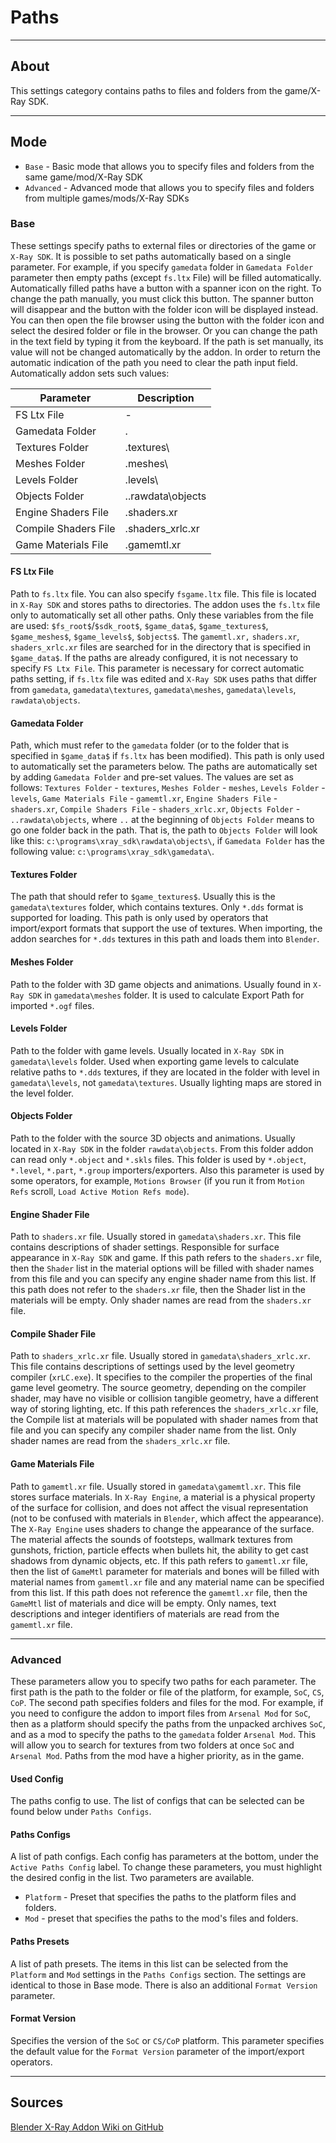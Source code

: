 # Paths

___

## About

This settings category contains paths to files and folders from the game/X-Ray SDK.

___

## Mode

- `Base` - Basic mode that allows you to specify files and folders from the same game/mod/X-Ray SDK
- `Advanced` - Advanced mode that allows you to specify files and folders from multiple games/mods/X-Ray SDKs

### Base

These settings specify paths to external files or directories of the game or  `X-Ray SDK`. It is possible to set paths automatically based on a single parameter. For example, if you specify  `gamedata` folder in `Gamedata Folder` parameter then empty paths (except `fs.ltx` File) will be filled automatically. Automatically filled paths have a button with a spanner icon on the right. To change the path manually, you must click this button. The spanner button will disappear and the button with the folder icon will be displayed instead. You can then open the file browser using the button with the folder icon and select the desired folder or file in the browser. Or you can change the path in the text field by typing it from the keyboard. If the path is set manually, its value will not be changed automatically by the addon. In order to return the automatic indication of the path you need to clear the path input field. Automatically addon sets such values:

| Parameter | Description |
|---|---|
| FS Ltx File | - |
| Gamedata Folder | . |
| Textures Folder | .textures\ |
| Meshes Folder | .meshes\ |
| Levels Folder | .levels\ |
| Objects Folder | ..rawdata\objects |
| Engine Shaders File | .shaders.xr |
| Compile Shaders File | .shaders_xrlc.xr |
| Game Materials File | .gamemtl.xr |

#### FS Ltx File

Path to `fs.ltx` file. You can also specify `fsgame.ltx` file. This file is located in `X-Ray SDK` and stores paths to directories. The addon uses the `fs.ltx` file only to automatically set all other paths. Only these variables from the file are used: `$fs_root$`/`$sdk_root$`, `$game_data$`, `$game_textures$`, `$game_meshes$`, `$game_levels$`, `$objects$`. The `gamemtl.xr,` `shaders.xr`, `shaders_xrlc.xr` files are searched for in the directory that is specified in `$game_data$`. If the paths are already configured, it is not necessary to specify `FS Ltx File`. This parameter is necessary for correct automatic paths setting, if `fs.ltx` file was edited and `X-Ray SDK` uses paths that differ from `gamedata`, `gamedata\textures`, `gamedata\meshes`, `gamedata\levels`, `rawdata\objects`.

#### Gamedata Folder

Path, which must refer to the `gamedata` folder (or to the folder that is specified in `$game_data$` if `fs.ltx` has been modified). This path is only used to automatically set the parameters below. The paths are automatically set by adding `Gamedata Folder` and pre-set values. The values are set as follows: `Textures Folder` - `textures`, `Meshes Folder` - `meshes`, `Levels Folder` - `levels`, `Game Materials File` - `gamemtl.xr`, `Engine Shaders File` - `shaders.xr`, `Compile Shaders File` - `shaders_xrlc.xr`, `Objects Folder` - `..rawdata\objects`, where `..` at the beginning of `Objects Folder` means to go one folder back in the path. That is, the path to `Objects Folder` will look like this: `c:\programs\xray_sdk\rawdata\objects\`, if `Gamedata Folder` has the following value: `c:\programs\xray_sdk\gamedata\`.

#### Textures Folder

The path that should refer to `$game_textures$`. Usually this is the `gamedata\textures` folder, which contains textures. Only `*.dds` format is supported for loading. This path is only used by operators that import/export formats that support the use of textures. When importing, the addon searches for `*.dds` textures in this path and loads them into `Blender`.

#### Meshes Folder

Path to the folder with 3D game objects and animations. Usually found in `X-Ray SDK` in `gamedata\meshes` folder. It is used to calculate Export Path for imported `*.ogf` files.

#### Levels Folder

Path to the folder with game levels. Usually located in `X-Ray SDK` in `gamedata\levels` folder. Used when exporting game levels to calculate relative paths to `*.dds` textures, if they are located in the folder with level in `gamedata\levels`, not `gamedata\textures`. Usually lighting maps are stored in the level folder.

#### Objects Folder

Path to the folder with the source 3D objects and animations. Usually located in `X-Ray SDK` in the folder `rawdata\objects`. From this folder addon can read only `*.object` and `*.skls` files. This folder is used by `*.object`, `*.level`, `*.part`, `*.group` importers/exporters. Also this parameter is used by some operators, for example, `Motions Browser` (if you run it from `Motion Refs` scroll, `Load Active Motion Refs mode`).

#### Engine Shader File

Path to `shaders.xr` file. Usually stored in `gamedata\shaders.xr`. This file contains descriptions of shader settings. Responsible for surface appearance in `X-Ray SDK` and game. If this path refers to the `shaders.xr` file, then the `Shader` list in the material options will be filled with shader names from this file and you can specify any engine shader name from this list. If this path does not refer to the `shaders.xr` file, then the Shader list in the materials will be empty. Only shader names are read from the `shaders.xr` file.

#### Compile Shader File

Path to `shaders_xrlc.xr` file. Usually stored in `gamedata\shaders_xrlc.xr`. This file contains descriptions of settings used by the level geometry compiler (`xrLC.exe`). It specifies to the compiler the properties of the final game level geometry. The source geometry, depending on the compiler shader, may have no visible or collision tangible geometry, have a different way of storing lighting, etc. If this path references the `shaders_xrlc.xr` file, the Compile list at materials will be populated with shader names from that file and you can specify any compiler shader name from the list. Only shader names are read from the `shaders_xrlc.xr` file.

#### Game Materials File

Path to `gamemtl.xr` file. Usually stored in `gamedata\gamemtl.xr`. This file stores surface materials. In `X-Ray Engine`, a material is a physical property of the surface for collision, and does not affect the visual representation (not to be confused with materials in `Blender`, which affect the appearance). The `X-Ray Engine` uses shaders to change the appearance of the surface. The material affects the sounds of footsteps, wallmark textures from gunshots, friction, particle effects when bullets hit, the ability to get cast shadows from dynamic objects, etc. If this path refers to `gamemtl.xr` file, then the list of `GameMtl` parameter for materials and bones will be filled with material names from `gamemtl.xr` file and any material name can be specified from this list. If this path does not reference the `gamemtl.xr` file, then the `GameMtl` list of materials and dice will be empty. Only names, text descriptions and integer identifiers of materials are read from the `gamemtl.xr` file.

___

### Advanced

These parameters allow you to specify two paths for each parameter. The first path is the path to the folder or file of the platform, for example, `SoC`, `CS`, `CoP`. The second path specifies folders and files for the mod. For example, if you need to configure the addon to import files from `Arsenal Mod` for `SoC`, then as a platform should specify the paths from the unpacked archives `SoC`, and as a mod to specify the paths to the `gamedata` folder `Arsenal Mod`. This will allow you to search for textures from two folders at once `SoC` and `Arsenal Mod`. Paths from the mod have a higher priority, as in the game.

#### Used Config

The paths config to use. The list of configs that can be selected can be found below under `Paths Configs`.

#### Paths Configs

A list of path configs. Each config has parameters at the bottom, under the `Active Paths Config` label. To change these parameters, you must highlight the desired config in the list. Two parameters are available.

- `Platform` - Preset that specifies the paths to the platform files and folders.
- `Mod` - preset that specifies the paths to the mod's files and folders.

#### Paths Presets

A list of path presets. The items in this list can be selected from the `Platform` and `Mod` settings in the `Paths Configs` section. The settings are identical to those in Base mode. There is also an additional `Format Version` parameter.

#### Format Version

Specifies the version of the `SoC` or `CS/CoP` platform. This parameter specifies the default value for the `Format Version` parameter of the import/export operators.

___

## Sources

[Blender X-Ray Addon Wiki on GitHub](https://github.com/PavelBlend/blender-xray/wiki/Preferences-Paths)
